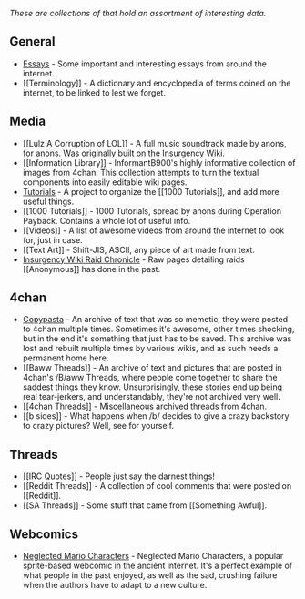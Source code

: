 *These are collections of that hold an assortment of interesting data.*

## General

* [Essays](https://github.com/bibanon/bibanon/wiki/Essays) - Some important and interesting essays from around the internet.
* [[Terminology]] - A dictionary and encyclopedia of terms coined on the internet, to be linked to lest we forget.

## Media

* [[Lulz A Corruption of LOL]] - A full music soundtrack made by anons, for anons. Was originally built on the Insurgency Wiki.
* [[Information Library]] - InformantB900's highly informative collection of images from 4chan. This collection attempts to turn the textual components into easily editable wiki pages.
* [Tutorials](https://github.com/bibanon/bibanon/wiki/Tutorials) - A project to organize the [[1000 Tutorials]], and add more useful things.
* [[1000 Tutorials]] - 1000 Tutorials, spread by anons during Operation Payback. Contains a whole lot of useful info.
* [[Videos]] - A list of awesome videos from around the internet to look for, just in case.
* [[Text Art]] - Shift-JIS, ASCII, any piece of art made from text.
* [Insurgency Wiki Raid Chronicle](https://github.com/bibanon/Insurgency-Wiki/wiki/Operations) - Raw pages detailing raids [[Anonymous]] has done in the past.

## 4chan

* [Copypasta](https://github.com/bibanon/bibanon/wiki/Copypasta) - An archive of text that was so memetic, they were posted to 4chan multiple times. Sometimes it's awesome, other times shocking, but in the end it's something that just has to be saved. This archive was lost and rebuilt multiple times by various wikis, and as such needs a permanent home here.
* [[Baww Threads]] - An archive of text and pictures that are posted in 4chan's /B/aww Threads, where people come together to share the saddest things they know. Unsurprisingly, these stories end up being real tear-jerkers, and understandably, they're not archived very well.
* [[4chan Threads]] - Miscellaneous archived threads from 4chan.
* [[b sides]] - What happens when /b/ decides to give a crazy backstory to crazy pictures? Well, see for yourself.

## Threads

* [[IRC Quotes]] - People just say the darnest things!
* [[Reddit Threads]] - A collection of cool comments that were posted on [[Reddit]].
* [[SA Threads]] - Some stuff that came from [[Something Awful]].

## Webcomics

* [Neglected Mario Characters](http://github.com/bibanon/Neglected-Mario-Characters/wiki) - Neglected Mario Characters, a popular sprite-based webcomic in the ancient internet. It's a perfect example of what people in the past enjoyed, as well as the sad, crushing failure when the authors have to adapt to a new culture.
